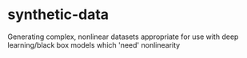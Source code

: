 # synthetic-data
Generating complex, nonlinear datasets appropriate for use with deep learning/black box models which 'need' nonlinearity 
